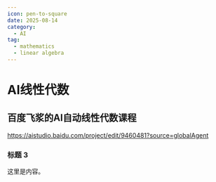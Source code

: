 ```yaml
---
icon: pen-to-square
date: 2025-08-14
category:
  - AI
tag:
  - mathematics
  - linear algebra
---
```


# AI线性代数


## 百度飞浆的AI自动线性代数课程

https://aistudio.baidu.com/project/edit/9460481?source=globalAgent

### 标题 3

这里是内容。

